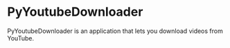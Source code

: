 # PyYoutubeDownloader
PyYoutubeDownloader is an application that lets you download videos from YouTube.
